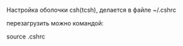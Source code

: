 Настройка оболочки csh(tcsh), делается в файле ~/.cshrc

перезагрузить можно командой:

 source .cshrc


